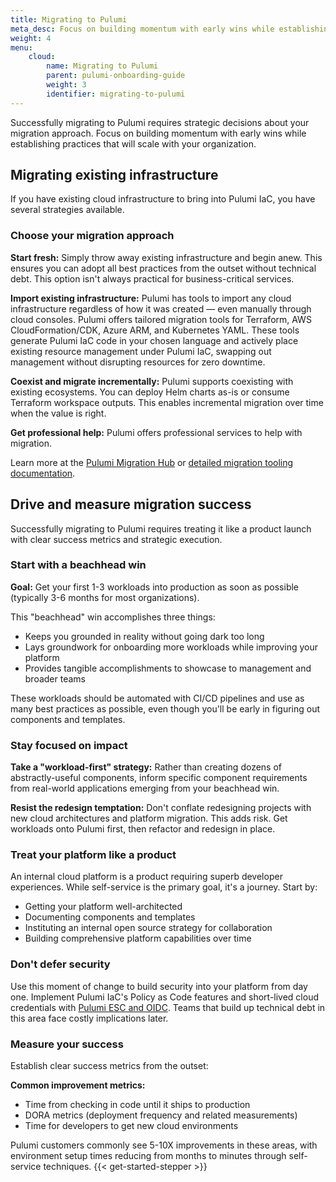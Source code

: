 ```yaml
---
title: Migrating to Pulumi
meta_desc: Focus on building momentum with early wins while establishing practices that will scale with your organization.
weight: 4
menu:
    cloud:
        name: Migrating to Pulumi
        parent: pulumi-onboarding-guide
        weight: 3
        identifier: migrating-to-pulumi
---
```

Successfully migrating to Pulumi requires strategic decisions about your migration approach. Focus on building momentum with early wins while establishing practices that will scale with your organization.

## Migrating existing infrastructure

If you have existing cloud infrastructure to bring into Pulumi IaC, you have several strategies available.

### Choose your migration approach

**Start fresh:** Simply throw away existing infrastructure and begin anew. This ensures you can adopt all best practices from the outset without technical debt. This option isn't always practical for business-critical services.

**Import existing infrastructure:** Pulumi has tools to import any cloud infrastructure regardless of how it was created — even manually through cloud consoles. Pulumi offers tailored migration tools for Terraform, AWS CloudFormation/CDK, Azure ARM, and Kubernetes YAML. These tools generate Pulumi IaC code in your chosen language and actively place existing resource management under Pulumi IaC, swapping out management without disrupting resources for zero downtime.

**Coexist and migrate incrementally:** Pulumi supports coexisting with existing ecosystems. You can deploy Helm charts as-is or consume Terraform workspace outputs. This enables incremental migration over time when the value is right.

**Get professional help:** Pulumi offers professional services to help with migration.

Learn more at the [Pulumi Migration Hub](https://www.pulumi.com/docs/iac/adopting-pulumi/migrating-to-pulumi/) or [detailed migration tooling documentation](https://www.pulumi.com/docs/iac/adopting-pulumi/).

## Drive and measure migration success

Successfully migrating to Pulumi requires treating it like a product launch with clear success metrics and strategic execution.

### Start with a beachhead win

**Goal:** Get your first 1-3 workloads into production as soon as possible (typically 3-6 months for most organizations).

This "beachhead" win accomplishes three things:

- Keeps you grounded in reality without going dark too long
- Lays groundwork for onboarding more workloads while improving your platform
- Provides tangible accomplishments to showcase to management and broader teams

These workloads should be automated with CI/CD pipelines and use as many best practices as possible, even though you'll be early in figuring out components and templates.

### Stay focused on impact

**Take a "workload-first" strategy:** Rather than creating dozens of abstractly-useful components, inform specific component requirements from real-world applications emerging from your beachhead win.

**Resist the redesign temptation:** Don't conflate redesigning projects with new cloud architectures and platform migration. This adds risk. Get workloads onto Pulumi first, then refactor and redesign in place.

### Treat your platform like a product

An internal cloud platform is a product requiring superb developer experiences. While self-service is the primary goal, it's a journey. Start by:

- Getting your platform well-architected
- Documenting components and templates
- Instituting an internal open source strategy for collaboration
- Building comprehensive platform capabilities over time

### Don't defer security

Use this moment of change to build security into your platform from day one. Implement Pulumi IaC's Policy as Code features and short-lived cloud credentials with [Pulumi ESC and OIDC](https://www.pulumi.com/docs/esc/integrations/dynamic-login-credentials/). Teams that build up technical debt in this area face costly implications later.

### Measure your success

Establish clear success metrics from the outset:

**Common improvement metrics:**

- Time from checking in code until it ships to production
- DORA metrics (deployment frequency and related measurements)
- Time for developers to get new cloud environments

Pulumi customers commonly see 5-10X improvements in these areas, with environment setup times reducing from months to minutes through self-service techniques.
{{< get-started-stepper >}}
